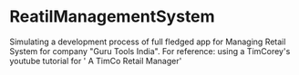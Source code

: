 # ReatilManagementSystem
Simulating a development process of full fledged app for Managing Retail System for company "Guru Tools India". For reference: using a TimCorey's youtube tutorial for ' A TimCo Retail Manager'

